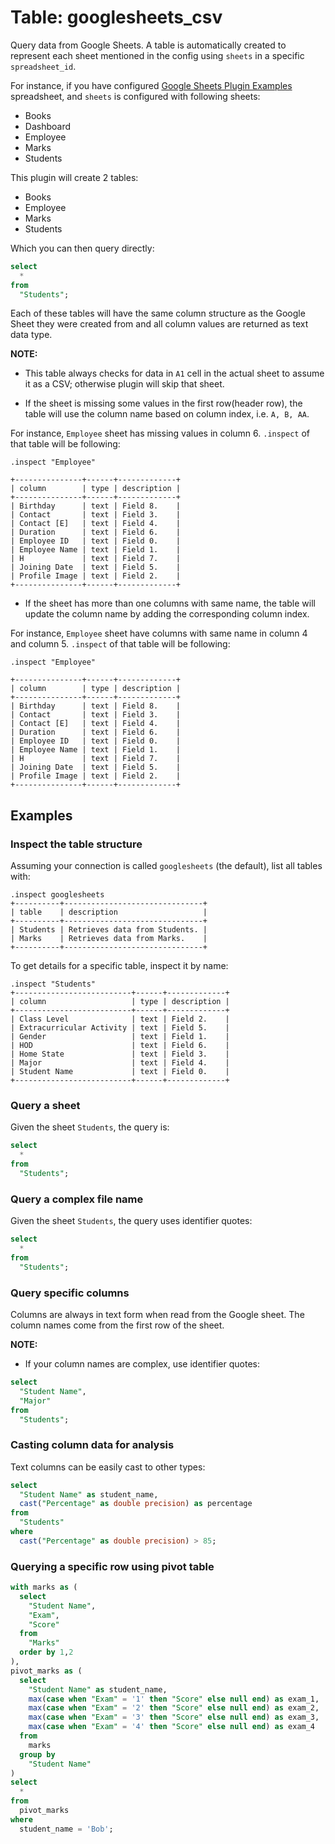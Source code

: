 # Table: googlesheets_csv

Query data from Google Sheets. A table is automatically created to represent each
sheet mentioned in the config using `sheets` in a specific `spreadsheet_id`.

For instance, if you have configured [Google Sheets Plugin Examples](https://docs.google.com/spreadsheets/d/11iXfj-RHpFsil7_hNK-oQjCqmBLlDfCvju2AOF-ieb4/edit#gid=0) spreadsheet, and `sheets` is configured with following sheets:

- Books
- Dashboard
- Employee
- Marks
- Students

This plugin will create 2 tables:

- Books
- Employee
- Marks
- Students

Which you can then query directly:

```sql
select
  *
from
  "Students";
```

Each of these tables will have the same column structure as the Google Sheet they were
created from and all column values are returned as text data type.

**NOTE:**

- This table always checks for data in `A1` cell in the actual sheet to assume it as a CSV; otherwise plugin will skip that sheet.

- If the sheet is missing some values in the first row(header row), the table will use the column name based on column index, i.e. `A, B, AA`.

For instance, `Employee` sheet has missing values in column 6. `.inspect` of that table will be following:

```shell
.inspect "Employee"

+---------------+------+-------------+
| column        | type | description |
+---------------+------+-------------+
| Birthday      | text | Field 8.    |
| Contact       | text | Field 3.    |
| Contact [E]   | text | Field 4.    |
| Duration      | text | Field 6.    |
| Employee ID   | text | Field 0.    |
| Employee Name | text | Field 1.    |
| H             | text | Field 7.    |
| Joining Date  | text | Field 5.    |
| Profile Image | text | Field 2.    |
+---------------+------+-------------+
```

- If the sheet has more than one columns with same name, the table will update the column name by adding the corresponding column index.

For instance, `Employee` sheet have columns with same name in column 4 and column 5. `.inspect` of that table will be following:

```shell
.inspect "Employee"

+---------------+------+-------------+
| column        | type | description |
+---------------+------+-------------+
| Birthday      | text | Field 8.    |
| Contact       | text | Field 3.    |
| Contact [E]   | text | Field 4.    |
| Duration      | text | Field 6.    |
| Employee ID   | text | Field 0.    |
| Employee Name | text | Field 1.    |
| H             | text | Field 7.    |
| Joining Date  | text | Field 5.    |
| Profile Image | text | Field 2.    |
+---------------+------+-------------+
```

## Examples

### Inspect the table structure

Assuming your connection is called `googlesheets` (the default), list all tables with:

```shell
.inspect googlesheets
+----------+-------------------------------+
| table    | description                   |
+----------+-------------------------------+
| Students | Retrieves data from Students. |
| Marks    | Retrieves data from Marks.    |
+----------+-------------------------------+
```

To get details for a specific table, inspect it by name:

```shell
.inspect "Students"
+--------------------------+------+-------------+
| column                   | type | description |
+--------------------------+------+-------------+
| Class Level              | text | Field 2.    |
| Extracurricular Activity | text | Field 5.    |
| Gender                   | text | Field 1.    |
| HOD                      | text | Field 6.    |
| Home State               | text | Field 3.    |
| Major                    | text | Field 4.    |
| Student Name             | text | Field 0.    |
+--------------------------+------+-------------+
```

### Query a sheet

Given the sheet `Students`, the query is:

```sql
select
  *
from
  "Students";
```

### Query a complex file name

Given the sheet `Students`, the query uses identifier quotes:

```sql
select
  *
from
  "Students";
```

### Query specific columns

Columns are always in text form when read from the Google sheet. The column names come from the first row of the sheet.

**NOTE:**

- If your column names are complex, use identifier quotes:

```sql
select
  "Student Name",
  "Major"
from
  "Students";
```

### Casting column data for analysis

Text columns can be easily cast to other types:

```sql
select
  "Student Name" as student_name,
  cast("Percentage" as double precision) as percentage
from
  "Students"
where
  cast("Percentage" as double precision) > 85;
```

### Querying a specific row using pivot table

```sql
with marks as (
  select
    "Student Name",
    "Exam",
    "Score"
  from
    "Marks"
  order by 1,2
),
pivot_marks as (
  select
    "Student Name" as student_name,
    max(case when "Exam" = '1' then "Score" else null end) as exam_1,
    max(case when "Exam" = '2' then "Score" else null end) as exam_2,
    max(case when "Exam" = '3' then "Score" else null end) as exam_3,
    max(case when "Exam" = '4' then "Score" else null end) as exam_4
  from
    marks
  group by
    "Student Name"
)
select
  *
from
  pivot_marks
where
  student_name = 'Bob';
```
